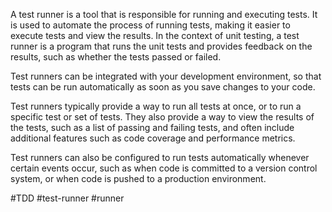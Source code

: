 A test runner is a tool that is responsible for running and executing tests. It is used to automate the process of running tests, making it easier to execute tests and view the results. In the context of unit testing, a test runner is a program that runs the unit tests and provides feedback on the results, such as whether the tests passed or failed.

Test runners can be integrated with your development environment, so that tests can be run automatically as soon as you save changes to your code.

Test runners typically provide a way to run all tests at once, or to run a specific test or set of tests. They also provide a way to view the results of the tests, such as a list of passing and failing tests, and often include additional features such as code coverage and performance metrics.

Test runners can also be configured to run tests automatically whenever certain events occur, such as when code is committed to a version control system, or when code is pushed to a production environment.


#TDD #test-runner #runner